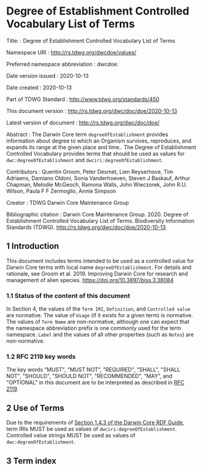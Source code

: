 # Degree of Establishment Controlled Vocabulary List of Terms

Title:
: Degree of Establishment Controlled Vocabulary List of Terms

Namespace URI
: <http://rs.tdwg.org/dwcdoe/values/>

Preferred namespace abbreviation
: dwcdoe:

Date version issued
: 2020-10-13

Date created
: 2020-10-13

Part of TDWG Standard
: <http://www.tdwg.org/standards/450>

This document version
: <http://rs.tdwg.org/dwc/doc/doe/2020-10-13>

Latest version of document
: <http://rs.tdwg.org/dwc/doc/doe/>

Abstract
: The Darwin Core term `degreeOfEstablishment` provides information about degree to which an Organism survives, reproduces, and expands its range at the given place and time.. The Degree of Establishment Controlled Vocabulary provides terms that should be used as values for `dwc:degreeOfEstablishment` and `dwciri:degreeOfEstablishment`. 

Contributors
: Quentin Groom, Peter Desmet, Lien Reyserhove, Tim Adriaens, Damiano Oldoni, Sonia Vanderhoeven, Steven J Baskauf, Arthur Chapman, Melodie McGeoch, Ramona Walls, John Wieczorek, John R.U. Wilson, Paula F F Zermoglio, Annie Simpson

Creator
: TDWG Darwin Core Maintenance Group

Bibliographic citation
: Darwin Core Maintenance Group. 2020. Degree of Establishment Controlled Vocabulary List of Terms. Biodiversity Information Standards (TDWG). <http://rs.tdwg.org/dwc/doc/doe/2020-10-13>


## 1 Introduction

This document includes terms intended to be used as a controlled value for Darwin Core terms with local name `degreeOfEstablishment`. For details and rationale, see Groom et al. 2019. Improving Darwin Core for research and management of alien species. <https://doi.org/10.3897/biss.3.38084>

### 1.1 Status of the content of this document

In Section 4, the values of the `Term IRI`, `Definition`, and `Controlled value` are normative. The value of `Usage` (if it exists for a given term) is normative.  The values of `Term Name` are non-normative, although one can expect that the namespace abbreviation prefix is one commonly used for the term namespace.  `Label` and the values of all other properties (such as `Notes`) are non-normative.

### 1.2 RFC 2119 key words
The key words "MUST", "MUST NOT", "REQUIRED", "SHALL", "SHALL NOT", "SHOULD", "SHOULD NOT", "RECOMMENDED", "MAY", and "OPTIONAL" in this document are to be interpreted as described in [RFC 2119](https://tools.ietf.org/html/rfc2119).

## 2 Use of Terms

Due to the requirements of [Section 1.4.3 of the Darwin Core RDF Guide](http://rs.tdwg.org/dwc/terms/guides/rdf/#143-use-of-darwin-core-terms-in-rdf-normative), term IRIs MUST be used as values of `dwciri:degreeOfEstablishment`. Controlled value strings MUST be used as values of `dwc:degreeOfEstablishment`.

## 3 Term index

